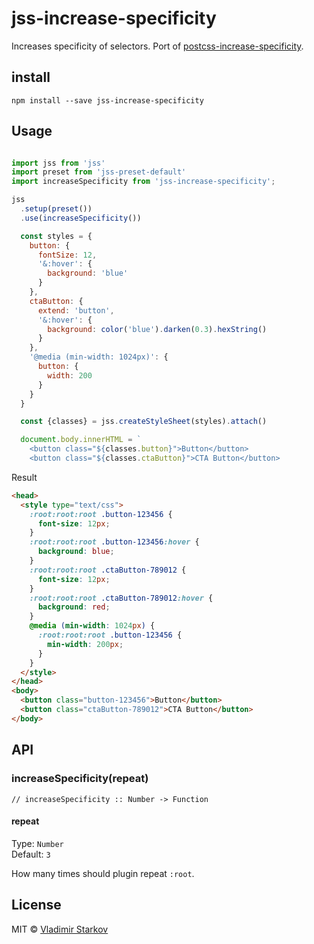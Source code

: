 # jss-increase-specificity

Increases specificity of selectors. Port of [postcss-increase-specificity][].

[postcss-increase-specificity]: https://github.com/MadLittleMods/postcss-increase-specificity

## install

    npm install --save jss-increase-specificity


## Usage

```js

import jss from 'jss'
import preset from 'jss-preset-default'
import increaseSpecificity from 'jss-increase-specificity';

jss
  .setup(preset())
  .use(increaseSpecificity())

  const styles = {
    button: {
      fontSize: 12,
      '&:hover': {
        background: 'blue'
      }
    },
    ctaButton: {
      extend: 'button',
      '&:hover': {
        background: color('blue').darken(0.3).hexString()
      }
    },
    '@media (min-width: 1024px)': {
      button: {
        width: 200
      }
    }
  }

  const {classes} = jss.createStyleSheet(styles).attach()

  document.body.innerHTML = `
    <button class="${classes.button}">Button</button>
    <button class="${classes.ctaButton}">CTA Button</button>
```

Result

```html
<head>
  <style type="text/css">
    :root:root:root .button-123456 {
      font-size: 12px;
    }
    :root:root:root .button-123456:hover {
      background: blue;
    }
    :root:root:root .ctaButton-789012 {
      font-size: 12px;
    }
    :root:root:root .ctaButton-789012:hover {
      background: red;
    }
    @media (min-width: 1024px) {
      :root:root:root .button-123456 {
        min-width: 200px;
      }
    }
  </style>
</head>
<body>
  <button class="button-123456">Button</button>
  <button class="ctaButton-789012">CTA Button</button>
</body>
```

## API


### increaseSpecificity(repeat)

    // increaseSpecificity :: Number -> Function

#### repeat

Type: `Number`  
Default: `3`

How many times should plugin repeat `:root`.

## License

MIT © [Vladimir Starkov](https://iamstarkov@gmail.com)
